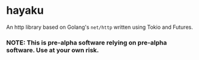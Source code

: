 # hayaku

An http library based on Golang's `net/http` written using Tokio and Futures.

### NOTE: This is pre-alpha software relying on pre-alpha software. Use at your own risk.
